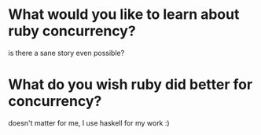 # What would you like to learn about ruby concurrency?

is there a sane story even possible? 

# What do you wish ruby did better for concurrency?

doesn't matter for me, I use haskell for my work :) 
